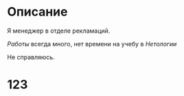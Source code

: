  # Описание
 
 Я менеджер в отделе рекламаций.

_Работы_ всегда много, нет времени на учебу в *Нетологии*

Не справляюсь.

# 123
